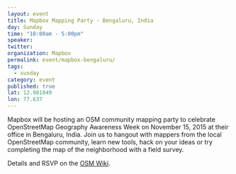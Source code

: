 ```yaml
---
layout: event
title: Mapbox Mapping Party - Bengaluru, India
day: Sunday
time: "10:00am - 5:00pm"
speaker:
twitter:
organization: Mapbox
permalink: event/mapbox-bengaluru/
tags:
  - sunday
category: event
published: true
lat: 12.981049
lon: 77.637
---
```


Mapbox will be hosting an OSM community mapping party to celebrate OpenStreetMap Geography Awareness Week on November 15, 2015 at their office in Bengaluru, India. Join us to hangout with mappers from the local OpenStreetMap community, learn new tools, hack on your ideas or try completing the map of the neighborhood with a field survey.

Details and RSVP on the [OSM Wiki](http://wiki.openstreetmap.org/wiki/India/Events/Bengaluru_Mapping_Party_3_-_osmgeoweek).
